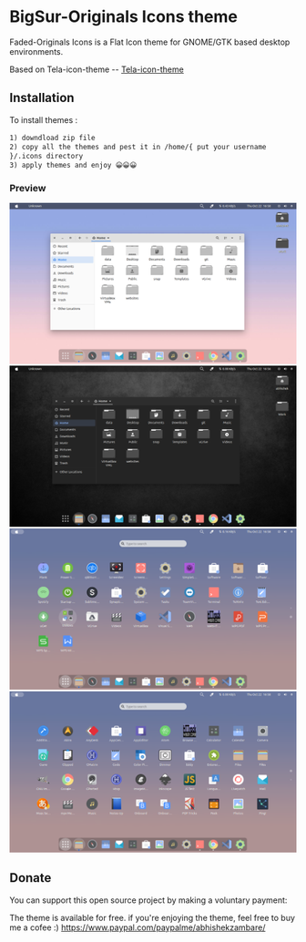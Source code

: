 # BigSur-Originals Icons theme

Faded-Originals Icons is a Flat Icon theme for GNOME/GTK based desktop environments.

Based on Tela-icon-theme --  [Tela-icon-theme](https://github.com/vinceliuice/Tela-icon-theme)

## Installation
To install themes :

    1) downdload zip file
    2) copy all the themes and pest it in /home/{ put your username }/.icons directory
    3) apply themes and enjoy 😀😀😀

### Preview

![Faded-Originals](preview/1.png?raw=true)
![Faded-Originals](preview/2.png?raw=true)
![Faded-Originals](preview/3.png?raw=true)
![Faded-Originals](preview/4.png?raw=true)

## Donate

You can support this open source project by making a voluntary payment:

The theme is available for free. if you're enjoying the theme, feel free to buy me a cofee :) https://www.paypal.com/paypalme/abhishekzambare/
